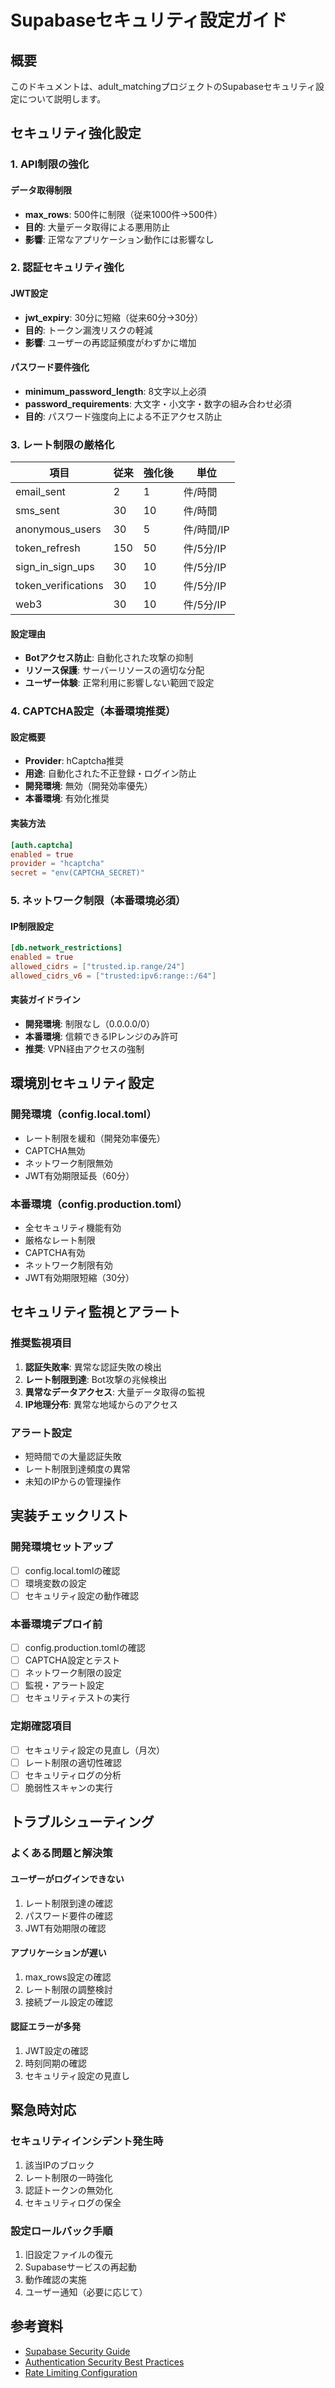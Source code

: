 # Supabaseセキュリティ設定ガイド

## 概要

このドキュメントは、adult_matchingプロジェクトのSupabaseセキュリティ設定について説明します。

## セキュリティ強化設定

### 1. API制限の強化

#### データ取得制限
- **max_rows**: 500件に制限（従来1000件→500件）
- **目的**: 大量データ取得による悪用防止
- **影響**: 正常なアプリケーション動作には影響なし

### 2. 認証セキュリティ強化

#### JWT設定
- **jwt_expiry**: 30分に短縮（従来60分→30分）
- **目的**: トークン漏洩リスクの軽減
- **影響**: ユーザーの再認証頻度がわずかに増加

#### パスワード要件強化
- **minimum_password_length**: 8文字以上必須
- **password_requirements**: 大文字・小文字・数字の組み合わせ必須
- **目的**: パスワード強度向上による不正アクセス防止

### 3. レート制限の厳格化

| 項目 | 従来 | 強化後 | 単位 |
|------|------|--------|------|
| email_sent | 2 | 1 | 件/時間 |
| sms_sent | 30 | 10 | 件/時間 |
| anonymous_users | 30 | 5 | 件/時間/IP |
| token_refresh | 150 | 50 | 件/5分/IP |
| sign_in_sign_ups | 30 | 10 | 件/5分/IP |
| token_verifications | 30 | 10 | 件/5分/IP |
| web3 | 30 | 10 | 件/5分/IP |

#### 設定理由
- **Botアクセス防止**: 自動化された攻撃の抑制
- **リソース保護**: サーバーリソースの適切な分配
- **ユーザー体験**: 正常利用に影響しない範囲で設定

### 4. CAPTCHA設定（本番環境推奨）

#### 設定概要
- **Provider**: hCaptcha推奨
- **用途**: 自動化された不正登録・ログイン防止
- **開発環境**: 無効（開発効率優先）
- **本番環境**: 有効化推奨

#### 実装方法
```toml
[auth.captcha]
enabled = true
provider = "hcaptcha"
secret = "env(CAPTCHA_SECRET)"
```

### 5. ネットワーク制限（本番環境必須）

#### IP制限設定
```toml
[db.network_restrictions]
enabled = true
allowed_cidrs = ["trusted.ip.range/24"]
allowed_cidrs_v6 = ["trusted:ipv6:range::/64"]
```

#### 実装ガイドライン
- **開発環境**: 制限なし（0.0.0.0/0）
- **本番環境**: 信頼できるIPレンジのみ許可
- **推奨**: VPN経由アクセスの強制

## 環境別セキュリティ設定

### 開発環境（config.local.toml）
- レート制限を緩和（開発効率優先）
- CAPTCHA無効
- ネットワーク制限無効
- JWT有効期限延長（60分）

### 本番環境（config.production.toml）
- 全セキュリティ機能有効
- 厳格なレート制限
- CAPTCHA有効
- ネットワーク制限有効
- JWT有効期限短縮（30分）

## セキュリティ監視とアラート

### 推奨監視項目
1. **認証失敗率**: 異常な認証失敗の検出
2. **レート制限到達**: Bot攻撃の兆候検出
3. **異常なデータアクセス**: 大量データ取得の監視
4. **IP地理分布**: 異常な地域からのアクセス

### アラート設定
- 短時間での大量認証失敗
- レート制限到達頻度の異常
- 未知のIPからの管理操作

## 実装チェックリスト

### 開発環境セットアップ
- [ ] config.local.tomlの確認
- [ ] 環境変数の設定
- [ ] セキュリティ設定の動作確認

### 本番環境デプロイ前
- [ ] config.production.tomlの確認
- [ ] CAPTCHA設定とテスト
- [ ] ネットワーク制限の設定
- [ ] 監視・アラート設定
- [ ] セキュリティテストの実行

### 定期確認項目
- [ ] セキュリティ設定の見直し（月次）
- [ ] レート制限の適切性確認
- [ ] セキュリティログの分析
- [ ] 脆弱性スキャンの実行

## トラブルシューティング

### よくある問題と解決策

#### ユーザーがログインできない
1. レート制限到達の確認
2. パスワード要件の確認
3. JWT有効期限の確認

#### アプリケーションが遅い
1. max_rows設定の確認
2. レート制限の調整検討
3. 接続プール設定の確認

#### 認証エラーが多発
1. JWT設定の確認
2. 時刻同期の確認
3. セキュリティ設定の見直し

## 緊急時対応

### セキュリティインシデント発生時
1. 該当IPのブロック
2. レート制限の一時強化
3. 認証トークンの無効化
4. セキュリティログの保全

### 設定ロールバック手順
1. 旧設定ファイルの復元
2. Supabaseサービスの再起動
3. 動作確認の実施
4. ユーザー通知（必要に応じて）

## 参考資料

- [Supabase Security Guide](https://supabase.com/docs/guides/platform/security)
- [Authentication Security Best Practices](https://supabase.com/docs/guides/auth/auth-security)
- [Rate Limiting Configuration](https://supabase.com/docs/guides/platform/rate-limits)